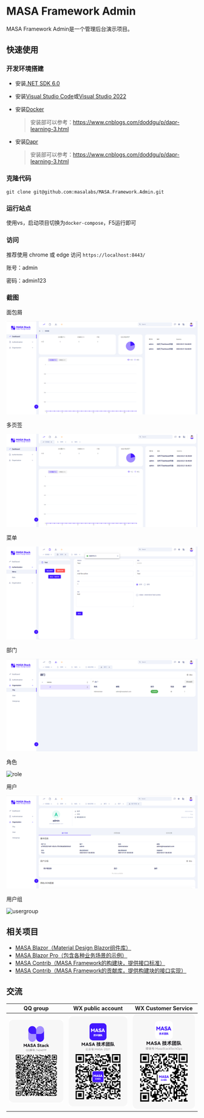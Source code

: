 # MASA Framework Admin

MASA Framework Admin是一个管理后台演示项目。



## 快速使用

### 开发环境搭建

* 安装[.NET SDK 6.0](https://dotnet.microsoft.com/download/dotnet/6.0)
- 安装[Visual Studio Code](https://code.visualstudio.com/Download/)或[Visual Studio 2022](https://docs.microsoft.com/en-us/visualstudio/releases/2022/release-notes)

* 安装[Docker](https://www.docker.com/products/docker-desktop)

  > 安装部可以参考：https://www.cnblogs.com/doddgu/p/dapr-learning-3.html

* 安装[Dapr](https://docs.dapr.io/getting-started/install-dapr-cli/)

  > 安装部可以参考：https://www.cnblogs.com/doddgu/p/dapr-learning-3.html



### 克隆代码

```shell
git clone git@github.com:masalabs/MASA.Framework.Admin.git
```



### 运行站点

使用vs，启动项目切换为`docker-compose`，F5运行即可



### 访问

推荐使用 chrome 或 edge 访问 `https://localhost:8443/`

账号：admin

密码：admin123



### 截图

面包屑

![breadcrum](imgs\screenshot\breadcrum.png)

多页签

![pagetabs](imgs\screenshot\pagetabs.png)

菜单

![menu](imgs\screenshot\menu.png)

部门

![org](imgs\screenshot\org.png)



角色

![role](D:\Project\MASA\MASALabs\MASA.Framework.Admin\imgs\screenshot\role.png)

用户

![user](imgs\screenshot\user.png)

用户组

![usergroup](D:\Project\MASA\MASALabs\MASA.Framework.Admin\imgs\screenshot\usergroup.png)



## 相关项目

- [MASA Blazor（Material Design Blazor组件库）](https://github.com/BlazorComponent/MASA.Blazor)
- [MASA Blazor Pro（包含各种业务场景的示例）](https://github.com/BlazorComponent/Masa.Blazor.Pro)
- [MASA Contrib（MASA Framework的构建块，提供接口标准）](https://github.com/masastack/MASA.Contrib)
- [MASA Contrib（MASA Framework的贡献库，提供构建块的接口实现）](https://github.com/masastack/MASA.Contrib)



## 交流

| QQ group                                         | WX public account                                            | WX Customer Service                                          |
| ------------------------------------------------ | ------------------------------------------------------------ | ------------------------------------------------------------ |
| ![masa.blazor-qq](imgs/masa.blazor-qq-group.png) | ![masa.blazor-weixin](imgs/masa.blazor-wechat-public-account.png) | ![masa.blazor-weixin](imgs/masa.blazor-wechat-customer-service.png) |
